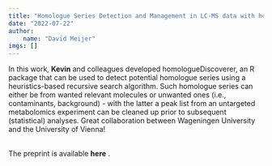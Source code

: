 ```yaml
---
title: "Homologue Series Detection and Management in LC-MS data with homologueDiscoverer"
date: "2022-07-22"
author: 
    name: "David Meijer"
imgs: []
---
```

In this work, <strong><Link href="../people/Kevin_Mildau">Kevin</Link></strong> and colleagues developed homologueDiscoverer, an R package that can be used to detect potential homologue series using a heuristics-based recursive search algorithm. Such homologue series can either be from wanted relevant molecules or unwanted ones (i.e., contaminants, background) - with the latter a peak list from an untargeted metabolomics experiment can be cleaned up prior to subsequent (statistical) analyses. Great collaboration between Wageningen University and the University of Vienna!<br/><br/> 

The preprint is available <strong><Link href="https://www.biorxiv.org/content/10.1101/2021.10.05.463235v2">here</Link></strong> <FontAwesomeIcon icon={faExternalLinkAlt} size="xs"/>.<br/><br/>